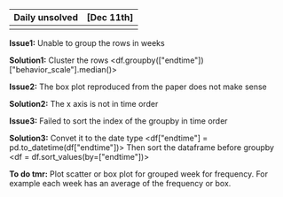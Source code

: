 |Daily unsolved|[Dec 11th]|
| :- | -: |
|||

**Issue1:** Unable to group the rows in weeks

**Solution1:** Cluster the rows
    <df.groupby(["endtime"])["behavior_scale"].median()>

**Issue2:** The box plot reproduced from the paper does not make sense

**Solution2:** The x axis is not in time order

**Issue3:** Failed to sort the index of the groupby in time order

**Solution3:** Convet it to the date type <df["endtime"] = pd.to_datetime(df["endtime"])>
Then sort the dataframe before groupby <df = df.sort_values(by=["endtime"])>

**To do tmr:** Plot scatter or box plot for grouped week for frequency. For example each week has an average of the frequency or box.